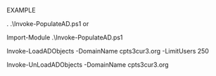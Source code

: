 EXAMPLE

. .\Invoke-PopulateAD.ps1  or

Import-Module .\Invoke-PopulateAD.ps1

Invoke-LoadADObjects -DomainName cpts3cur3.org -LimitUsers 250

Invoke-UnLoadADObjects -DomainName cpts3cur3.org

